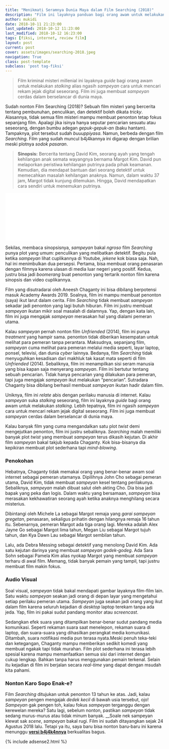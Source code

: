 ```yaml
---
title: "Menikmati Seramnya Dunia Maya dalam Film Searching (2018)"
description: "Film ini layaknya panduan bagi orang awam untuk melakukan stalking alias ngasih sampeyan cara untuk mencari rekam jejak digital seseorang. Film ini juga membuat sampeyan cerdas dalam berselancar di dunia maya."
author: mukidi
date: 2018-10-11 21:23:00
last_updated: 2018-10-12 11:23:00
last_modified: 2018-10-12 16:23:00
tags: [fiksi, internet, review film]
layout: post
current: post
cover: assets/images/searching-2018.jpeg
navigation: True
class: post-template
subclass: 'post tag-fiksi'
---
```

> Film kriminal misteri millenial ini layaknya _guide_ bagi orang awam untuk melakukan _stalking_ alias ngasih _sampeyan_ cara untuk mencari rekam jejak digital seseorang. Film ini juga membuat _sampeyan_ cerdas dalam berselancar di dunia maya.

<script async src="//pagead2.googlesyndication.com/pagead/js/adsbygoogle.js"></script>
<!-- AtasArtikel -->
<ins class="adsbygoogle"
     style="display:block"
     data-ad-client="ca-pub-8526606076277673"
     data-ad-slot="8771412334"
     data-ad-format="auto"
     data-full-width-responsive="true"></ins><script>
(adsbygoogle = window.adsbygoogle || []).push({});
</script>

Sudah nonton Film Searching (2018)? Sebuah film misteri yang bercerita tentang pembunuhan, penculikan, dan detektif boleh dikata _tricky_. Alasannya, tidak semua film misteri mampu membuat penonton tetap fokus sepanjang film. Apalagi jika isinya hanya seputar pencarian sesuatu atau seseorang, dengan bumbu adegan _gepuk-gepuk-an_ (baku hantam). Tampaknya, plot tersebut sudah _buuuppiyasa_. Namun, berbeda dengan film _Searching_. Film yang sudah muncul b4j4kannya ini digarap dengan brilian meski plotnya _sodok pasaran_.

> **Sinopsis:** Bercerita tentang David Kim, seorang ayah yang tengah kehilangan anak semata wayangnya bernama Margot Kim. David pun melaporkan peristiwa kehilangan putrinya pada pihak keamanan. Kemudian, dia mendapat bantuan dari seorang detektif untuk memecahkan masalah kehilangan anaknya. Namun, dalam waktu 37 jam, Margot tidak kunjung ditemukan. Hingga, David mendapatkan cara sendiri untuk menemukan putrinya.

<iframe src="//www.youtube-nocookie.com/embed/3Ro9ebQxEOY?rel=0&showinfo=0&controls=0" frameborder="0" mozallowfullscreen webkitAllowFullScreen allowfullscreen></iframe>

Sekilas, membaca sinopsisnya, _sampeyan_ bakal _ngroso_ film _Searching_ punya plot yang umum: penculikan yang melibatkan detektif. Begitu pula ketika _sampeyan_ lihat cuplikannya di Youtube, _jekene_ kok biasa saja. Nah, hal ini menimbulkan dua persepsi. Pertama, bisa membuat orang penasaran dengan filmnya karena ulasan di media luar negeri yang positif. Kedua, justru bisa jadi _boomerang_ buat penonton yang tertarik nonton film karena sinopsis dan video cuplikannya.

Film yang disutradarai oleh Aneesh Chaganty ini bisa dibilang berpotensi masuk Academy Awards 2019. Soalnya, film ini mampu membuat penonton (saya) ikut larut dalam cerita. Film _Searching_ tidak membuat _sampeyan_ sekadar jadi penonton yang lagi butuh hiburan. Film ini justru membuat _sampeyan_ ikutan mikir soal masalah di dalamnya. Yap, dengan kata lain, film ini juga mengajak _sampeyan_ merasakan hal yang dialami pemeran utama.

Kalau _sampeyan_ pernah nonton film _Unfriended_ (2014), film ini punya _treatment_ yang hampir sama. penonton tidak diberikan kesempatan untuk melihat para pemeran tanpa perantara. Maksudnya, sepanjang film, _sampeyan_ cuma melihat para pemeran melalui media seperti, layar laptop, ponsel, televisi, dan dunia _cyber_ lainnya. Bedanya, film _Searching_ tidak menyuguhkan kesadisan dari makhluk tak kasat mata seperti di film _Unfriended_ (2014). Sebaliknya, film ini menampilkan sisi seram manusia yang bisa kapan saja menyerang _sampeyan_. Film ini bertutur tentang sebuah pencarian. Tidak hanya pencarian yang dilakukan para pemeran, tapi juga mengajak _sampeyan_ ikut melakukan “pencarian”. Sutradara Chaganty bisa dibilang berhasil membuat _sampeyan_ ikutan hadir dalam film.

Uniknya, film ini _relate_ abis dengan perilaku manusia di internet. Kalau _sampeyan_ suka _stalking_ seseorang, film ini layaknya _guide_ bagi orang awam untuk melakukan _stalking_. Lebih tepatnya, film ini ngasih _sampeyan_ cara untuk mencari rekam jejak digital seseorang. Film ini juga membuat _sampeyan_ cerdas dalam berselancar di dunia maya.

Kalau banyak film yang cuma mengandalkan satu plot _twist_ demi mengejutkan penonton, film ini justru sebaliknya. _Searching_ malah memiliki banyak plot _twist_ yang membuat _sampeyan_ terus dikasih kejutan. Di akhir film _sampeyan_ bakal takjub kepada Chaganty. Kok bisa-bisanya dia kepikiran membuat plot sederhana tapi _mind-blowing_.

### Penokohan

Hebatnya, Chaganty tidak memakai orang yang benar-benar awam soal internet sebagai pemeran utamanya. Dipilihnya John Cho sebagai pemeran utama, David Kim, tidak membuat _sampeyan_ kesel tentang perilakunya. Sebaliknya, _sampeyan_ malah dibuat salut oleh akting Cho. Dia bisa jadi bapak yang peka dan logis. Dalam waktu yang bersamaan, _sampeyan_ bisa merasakan kekhawatiran seorang ayah ketika anaknya menghilang secara misterius.

Dibintangi oleh Michele La sebagai Margot remaja yang _garai_ _sampeyan_ _gregetan_, penasaran, sekaligus prihatin dengan hilangnya remaja 16 tahun itu. Sebenarnya, pemeran Margot ada tiga orang lagi. Mereka adalah Alex Jayne Go sebagai Margot lima tahun, Megan Liu sebagai Margot tujuh tahun, dan Kya Dawn Lau sebagai Margot sembilan tahun.

Lalu, ada Debra Messing sebagai detektif yang menolong David Kim. Ada satu kejutan darinya yang membuat _sampeyan_ _godek-godeg_. Ada Sara Sohn sebagai Pamela Kim alias nyokap Margot yang membuat _sampeyan_ terharu di awal film. Memang, tidak banyak pemain yang tampil, tapi justru membuat film makin fokus.

### Audio Visual

Soal visual, _sampeyan_ tidak bakal mendapati gambar layaknya film-film lain. Satu waktu _sampeyan_ seakan jadi orang di depan layar yang mengetahui setiap perilaku pemeran utama. _Sampeyan_ juga seakan jadi orang yang ikut dalam film karena seluruh kejadian di _desktop_ laptop terekam tanpa ada jeda. Yap, film ini pakai sudut pandang monitor atau _screencast_.

Sedangkan efek suara yang ditampilkan benar-benar sudut pandang media komunikasi. Seperti rekaman suara saat menelepon, rekaman suara di laptop, dan suara-suara yang dihasilkan perangkat media komunikasi. Ditambah, suara notifikasi media pun terasa nyata.Meski penuh teka-teki dan ketegangan, Chaganty mampu memberikan sedikit komedi yang membuat ngakak tapi tidak murahan. Film plot sederhana ini terasa lebih spesial karena mampu memanfaatkan semua sisi dari internet dengan cukup lengkap. Bahkan tanpa harus menggunakan pemain terkenal. Selain itu kejadian di film ini berjalan secara _real-time_ yang dapat dengan msudah kita pahami.

### Nonton Karo Sopo Enak-e?

Film _Searching_ ditujukan untuk penonton 13 tahun ke atas. Jadi, kalau _sampeyan_ pengen mengajak _dedek kecil_ di bawah usia tersebut, ojo! _Sampeyan_ gak pengen toh, kalau fokus _sampeyan_ terganggu dengan kerewelan mereka? Satu lagi, sebelum nonton, pastikan _sampeyan_ tidak sedang murus-murus atau tidak minum banyak. __Soale nek sampeyan klewat sak _scene_, _sampeyan_ bakal rugi. Film ini sudah ditayangkan sejak 24 Agustus 2018 lalu. Tetapi ya itu, saya baru bisa nonton baru-baru ini karena menunggu [**versi b4j4k4nnya**](https://goo.gl/veWtHH) berkualitas bagus.

{% include adsense2.html %}